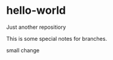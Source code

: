 hello-world
===========

Just another repositiory

This is some special notes for branches.

small change
